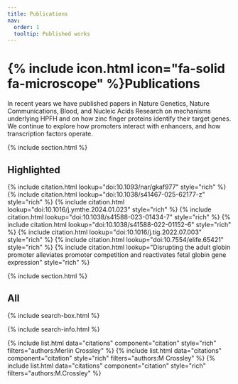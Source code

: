 ```yaml
---
title: Publications
nav:
  order: 1
  tooltip: Published works
---
```


# {% include icon.html icon="fa-solid fa-microscope" %}Publications

In recent years we have published papers in Nature Genetics, Nature Communications, Blood, and Nucleic Acids Research on mechanisms underlying HPFH and on how zinc finger proteins identify their target genes. We continue to explore how promoters interact with enhancers, and how transcription factors operate.

{% include section.html %}

## Highlighted

{% include citation.html lookup="doi:10.1093/nar/gkaf977" style="rich" %}
{% include citation.html lookup="doi:10.1038/s41467-025-62177-z" style="rich" %}
{% include citation.html lookup="doi:10.1016/j.ymthe.2024.01.023" style="rich" %}
{% include citation.html lookup="doi:10.1038/s41588-023-01434-7" style="rich" %}
{% include citation.html lookup="doi:10.1038/s41588-022-01152-6" style="rich" %}
{% include citation.html lookup="doi:10.1016/j.tig.2022.07.003" style="rich" %}
{% include citation.html lookup="doi:10.7554/elife.65421" style="rich" %}
{% include citation.html lookup="Disrupting the adult globin promoter alleviates promoter competition and reactivates fetal globin gene expression" style="rich" %}


{% include section.html %}

## All

{% include search-box.html %}

{% include search-info.html %}

{% include list.html data="citations" component="citation" style="rich" filters="authors:Merlin Crossley" %}
{% include list.html data="citations" component="citation" style="rich" filters="authors:M Crossley" %}
{% include list.html data="citations" component="citation" style="rich" filters="authors:M\.Crossley" %}
